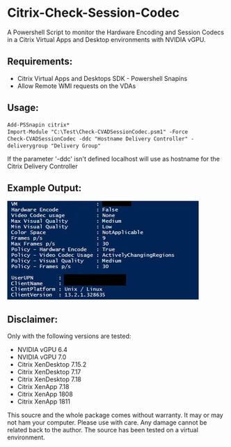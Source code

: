 # Citrix-Check-Session-Codec

A Powershell Script to monitor the Hardware Encoding and Session Codecs in a Citrix Virtual Apps and Desktop environments with NVIDIA vGPU.

## Requirements:
- Citrix Virtual Apps and Desktops SDK - Powershell Snapins
- Allow Remote WMI requests on the VDAs

## Usage:
	Add-PSSnapin citrix*
	Import-Module "C:\Test\Check-CVADSessionCodec.psm1" -Force
	Check-CVADSessionCodec -ddc "Hostname Delivery Controller" -deliverygroup "Delivery Group"

If the parameter '-ddc' isn't defined localhost will use as hostname for the Citrix Delivery Controller

## Example Output:
![Example Output](https://raw.githubusercontent.com/zurstegen/Citrix-Check-Session-Codec/master/Example_Output.png)	

## Disclaimer:
Only with the following versions are tested:
- NVIDIA vGPU 6.4
- NVIDIA vGPU 7.0
- Citrix XenDesktop 7.15.2
- Citrix XenDesktop 7.17
- Citrix XenDesktop 7.18
- Citrix XenApp 7.18
- Citrix XenApp 1808
- Citrix XenApp 1811

This soucre and the whole package comes without warranty. It may or may not ham your computer. Please use with care. Any damage cannot be related back to the author. The source has been tested on a virtual environment.
